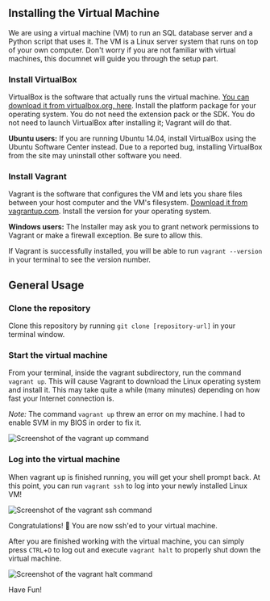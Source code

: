 ## Installing the Virtual Machine
We are using a virtual machine (VM) to run an SQL database server and a Python script that uses it. The VM is a Linux server system that runs on top of your own computer. Don't worry if you are not familiar with virtual machines, this documnet will guide you through the setup part.

### Install VirtualBox
VirtualBox is the software that actually runs the virtual machine. [You can download it from virtualbox.org, here](https://www.virtualbox.org/wiki/Downloads). Install the platform package for your operating system. You do not need the extension pack or the SDK. You do not need to launch VirtualBox after installing it; Vagrant will do that.

**Ubuntu users:** If you are running Ubuntu 14.04, install VirtualBox using the Ubuntu Software Center instead. Due to a reported bug, installing VirtualBox from the site may uninstall other software you need.

### Install Vagrant
Vagrant is the software that configures the VM and lets you share files between your host computer and the VM's filesystem. [Download it from vagrantup.com](https://www.vagrantup.com/downloads.html). Install the version for your operating system.

**Windows users:** The Installer may ask you to grant network permissions to Vagrant or make a firewall exception. Be sure to allow this.

If Vagrant is successfully installed, you will be able to run `vagrant --version`
in your terminal to see the version number.

## General Usage

### Clone the repository
Clone this repository by running ``git clone [repository-url]`` in your terminal window.

### Start the virtual machine
From your terminal, inside the vagrant subdirectory, run the command `vagrant up`. This will cause Vagrant to download the Linux operating system and install it. This may take quite a while (many minutes) depending on how fast your Internet connection is.

*Note:* The command ``vagrant up`` threw an error on my machine. I had to enable SVM in my BIOS in order to fix it.

![Screenshot of the vagrant up command](https://github.com/michi1992/SQLAlchemy-intro/blob/master/images_for_readme/varant_up.png)

### Log into the virtual machine

When vagrant up is finished running, you will get your shell prompt back. At this point, you can run `vagrant ssh` to log into your newly installed Linux VM!

![Screenshot of the vagrant ssh command](https://github.com/michi1992/SQLAlchemy-intro/blob/master/images_for_readme/vagrant_ssh.png)

Congratulations! 🙌 You are now ssh'ed to your virtual machine.

After you are finished working with the virtual machine, you can simply press ``CTRL``+``D`` to log out and execute ``vagrant halt`` to properly shut down the virtual machine. 

![Screenshot of the vagrant halt command](https://github.com/michi1992/SQLAlchemy-intro/blob/master/images_for_readme/vagrant_halt.png)

Have Fun! 
